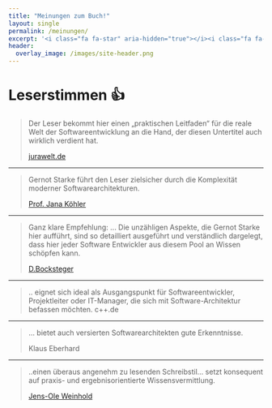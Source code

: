 ```yaml
---
title: "Meinungen zum Buch!"
layout: single
permalink: /meinungen/
excerpt: '<i class="fa fa-star" aria-hidden="true"></i><i class="fa fa-star" aria-hidden="true"></i><i class="fa fa-star" aria-hidden="true"></i><i class="fa fa-star" aria-hidden="true"></i><i class="fa fa-star-half-empty" aria-hidden="true"></i>'
header:
  overlay_image: /images/site-header.png
---
```


# Leserstimmen :+1:


> Der Leser bekommt hier einen „praktischen Leitfaden“ für die reale Welt der Softwareentwicklung an die Hand, der diesen Untertitel auch wirklich verdient hat.
>
> [jurawelt.de](http://www.jurawelt.com/literatur/multimedia/5380)

<hr>

> Gernot Starke führt den Leser zielsicher durch die Komplexität moderner Softwarearchitekturen.
>
> [Prof. Jana Köhler](https://www.amazon.de/gp/customer-reviews/RFP46H214767P/ref=cm_cr_getr_d_rvw_ttl?ie=UTF8&ASIN=3446219986)

<hr>

> Ganz klare Empfehlung: ... Die unzähligen Aspekte, die Gernot Starke hier aufführt, sind so detailliert ausgeführt und verständlich dargelegt, dass hier jeder Software Entwickler aus diesem Pool an Wissen schöpfen kann.
>
> [D.Bocksteger](https://www.amazon.de/gp/customer-reviews/R3TDY176HAVB08/ref=cm_cr_arp_d_rvw_ttl?ie=UTF8&ASIN=3446219986)

<hr>

> .. eignet sich ideal als Ausgangspunkt für Softwareentwickler, Projektleiter oder IT-Manager, die sich mit Software-Architektur befassen möchten.
> c++.de

<hr>

> ... bietet auch versierten Softwarearchitekten gute Erkenntnisse.
>
> Klaus Eberhard

<hr>

> ..einen überaus angenehm zu lesenden Schreibstil... setzt konsequent auf praxis- und ergebnisorientierte Wissensvermittlung.
>
> [Jens-Ole Weinhold](http://www.jurawelt.com/literatur/multimedia/5380)
